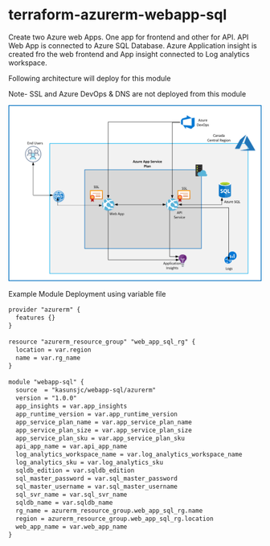 # terraform-azurerm-webapp-sql
Create two Azure web Apps. One app for frontend and other for API. API Web App is connected to Azure SQL Database. Azure Application insight is created fro the web frontend and App insight connected to Log analytics workspace.

Following architecture will deploy for this module 

Note- SSL and Azure DevOps & DNS are not deployed from this module

![Architecture](images/Architecture%20Diagram.png)

Example Module Deployment using variable file

```
provider "azurerm" {
  features {}
}

resource "azurerm_resource_group" "web_app_sql_rg" {
  location = var.region
  name = var.rg_name
}

module "webapp-sql" {
  source  = "kasunsjc/webapp-sql/azurerm"
  version = "1.0.0"
  app_insights = var.app_insights
  app_runtime_version = var.app_runtime_version
  app_service_plan_name = var.app_service_plan_name
  app_service_plan_size = var.app_service_plan_size
  app_service_plan_sku = var.app_service_plan_sku
  api_app_name = var.api_app_name
  log_analytics_workspace_name = var.log_analytics_workspace_name
  log_analytics_sku = var.log_analytics_sku
  sqldb_edition = var.sqldb_edition
  sql_master_password = var.sql_master_password
  sql_master_username = var.sql_master_username
  sql_svr_name = var.sql_svr_name
  sqldb_name = var.sqldb_name
  rg_name = azurerm_resource_group.web_app_sql_rg.name
  region = azurerm_resource_group.web_app_sql_rg.location
  web_app_name = var.web_app_name
}
```